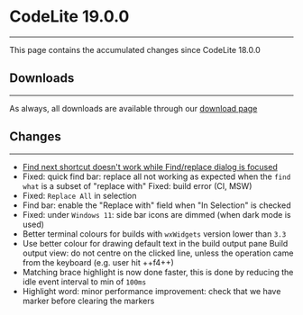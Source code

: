 # CodeLite 19.0.0
---

This page contains the accumulated changes since CodeLite 18.0.0

## Downloads
---

As always, all downloads are available through our [download page][1]

## Changes

---

- [Find next shortcut doesn't work while Find/replace dialog is focused][2]
- Fixed: quick find bar: replace all not working as expected when the `find what` is a subset of "replace with" Fixed: build error (CI, MSW)
- Fixed: `Replace All` in selection
- Find bar: enable the "Replace with" field when "In Selection" is checked
- Fixed: under `Windows 11`: side bar icons are dimmed (when dark mode is used)
- Better terminal colours for builds with `wxWidgets` version lower than `3.3`
- Use better colour for drawing default text in the build output pane Build output view: do not centre on the clicked line, unless the operation came from the keyboard (e.g. user hit ++f4++)
- Matching brace highlight is now done faster, this is done by reducing the idle event interval to min of `100ms`
- Highlight word: minor performance improvement: check that we have marker before clearing the markers

[1]: https://downloads.codelite.org
[2]: https://github.com/eranif/codelite/issues/3566
